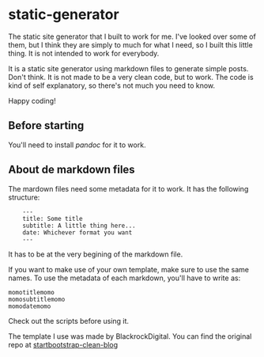 # static-generator
The static site generator that I built to work for me.
I've looked over some of them, but I think they are simply to much for what I need, so I built this little thing. It is not intended to work for everybody.

It is a static site generator using markdown files to generate simple posts. Don't think. It is not made to be a very clean code, but to work.
The code is kind of self explanatory, so there's not much you need to know.

Happy coding!

## Before starting

You'll need to install *pandoc* for it to work.

## About de markdown files

The mardown files need some metadata for it to work. It has the following structure:
```
	---
	title: Some title
	subtitle: A little thing here...
	date: Whichever format you want
	---
```

It has to be at the very begining of the markdown file.

If you want to make use of your own template, make sure to use the same names. To use the metadata of each markdown, you'll have to write as:

```
momotitlemomo
momosubtitlemomo
momodatemomo
```

Check out the scripts before using it.

The template I use was made by BlackrockDigital. You can find the original repo at [startbootstrap-clean-blog](https://github.com/BlackrockDigital/startbootstrap-clean-blog)
